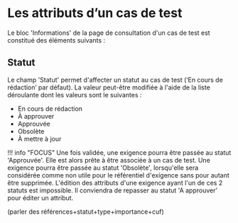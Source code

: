 
# Les attributs d’un cas de test
Le bloc 'Informations' de la page de consultation d'un cas de test est constitué des éléments suivants :

## Statut
Le champ 'Statut' permet d'affecter un statut au cas de test (‘En cours de rédaction’ par défaut). La valeur peut-être modifiée à l'aide de la liste déroulante dont les valeurs sont le suivantes :

 - En cours de rédaction
 - À approuver
 - Approuvée
 - Obsolète
 - À mettre à jour

!!! info "FOCUS"
Une fois validée, une exigence pourra être passée au statut 'Approuvée'. Elle est alors prête à être associée à un cas de test. 
Une exigence pourra être passée au statut 'Obsolète', lorsqu'elle sera considérée comme non utile pour le référentiel d'exigence sans pour autant être supprimée.
L'édition des attributs d'une exigence ayant l'un de ces 2 statuts est impossible. Il conviendra de repasser au statut 'A approuver' pour éditer un attribut.


(parler des références+statut+type+importance+cuf)
<!--stackedit_data:
eyJoaXN0b3J5IjpbMjMxNzQyNjksLTUyMzg5MzA2OSwxMzcwNz
kzMTIsLTgwNTY3MzQzN119
-->